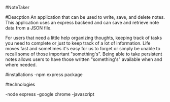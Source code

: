 #NoteTaker

#Descption
An application that can be used to write, save, and delete notes. This application uses an express backend and can save and retrieve note data from a JSON file.

For users that need a little help organizing thoughts, keeping track of tasks you need to complete or just to keep track of a lot of information. Life moves fast and sometimes it's easy for us to forget or simply be unable to recall some of those important "something's". Being able to take persistent notes allows users to have those written "something's" available when and where needed.

 #installations 
 -npm express package 

 #technologies

 -node express
 -google chrome 
 -javascript
 

